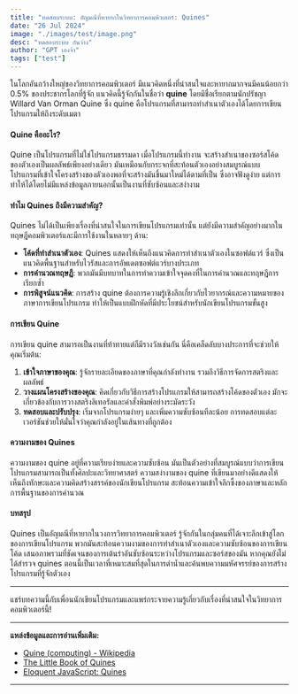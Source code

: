 ```yaml
---
title: "ทดสอบระบบ: อัญมณีที่หายากในวิทยาการคอมพิวเตอร์: Quines"
date: "26 Jul 2024"
image: "./images/test/image.png"
desc: "ทดสอบระบบ กันว่าง"
author: "GPT เองจ้า"
tags: ["test"]
---
```


ในโลกอันกว้างใหญ่ของวิทยาการคอมพิวเตอร์ มีแนวคิดหนึ่งที่น่าสนใจและหายากมากจนมีคนน้อยกว่า 0.5% ของประชากรโลกที่รู้จัก แนวคิดนี้รู้จักกันในชื่อว่า **quine** โดยมีชื่อเรียกตามนักปรัชญา Willard Van Orman Quine ซึ่ง quine คือโปรแกรมที่สามารถทำสำเนาตัวเองได้โดยการเขียนโปรแกรมให้ถึงระดับเมตา

#### Quine คืออะไร?

Quine เป็นโปรแกรมที่ไม่ใช่โปรแกรมธรรมดา เมื่อโปรแกรมนี้ทำงาน จะสร้างสำเนาของซอร์สโค้ดของตัวเองเป็นผลลัพธ์เพียงอย่างเดียว มันเหมือนกับกระจกที่สะท้อนตัวเองอย่างสมบูรณ์แบบ โปรแกรมที่เข้าใจโครงสร้างของตัวเองพอที่จะสร้างมันขึ้นมาใหม่ได้ตามที่เป็น ซึ่งอาจฟังดูง่าย แต่การทำให้ได้โดยไม่มีแหล่งข้อมูลภายนอกนั้นเป็นงานที่ซับซ้อนและสง่างาม

#### ทำไม Quines ถึงมีความสำคัญ?

Quines ไม่ได้เป็นเพียงเรื่องที่น่าสนใจในการเขียนโปรแกรมเท่านั้น แต่ยังมีความสำคัญอย่างมากในทฤษฎีคอมพิวเตอร์และมีการใช้งานในหลายๆ ด้าน:

- **โค้ดที่ทำสำเนาตัวเอง**: Quines แสดงให้เห็นถึงแนวคิดการทำสำเนาตัวเองในซอฟต์แวร์ ซึ่งเป็นแนวคิดพื้นฐานสำหรับไวรัสและการอัพเดตซอฟต์แวร์บางประเภท
- **การคำนวณทฤษฎี**: พวกมันมีบทบาทในการทำความเข้าใจจุดคงที่ในการคำนวณและทฤษฎีการเรียกซ้ำ
- **การพิสูจน์แนวคิด**: การสร้าง quine ต้องการความรู้เชิงลึกเกี่ยวกับไวยากรณ์และความหมายของภาษาการเขียนโปรแกรม ทำให้เป็นแบบฝึกหัดที่มีประโยชน์สำหรับนักเขียนโปรแกรมขั้นสูง

#### การเขียน Quine

การเขียน quine สามารถเป็นงานที่ท้าทายแต่ก็มีรางวัลเช่นกัน นี่คือเคล็ดลับบางประการที่จะช่วยให้คุณเริ่มต้น:

1. **เข้าใจภาษาของคุณ**: รู้จักรายละเอียดของภาษาที่คุณกำลังทำงาน รวมถึงวิธีการจัดการสตริงและผลลัพธ์
2. **วางแผนโครงสร้างของคุณ**: คิดเกี่ยวกับวิธีการสร้างโปรแกรมให้สามารถสร้างโค้ดของตัวเอง มักจะเกี่ยวข้องกับการวางสตริงลิเทอรัลและคำสั่งพิมพ์อย่างระมัดระวัง
3. **ทดสอบและปรับปรุง**: เริ่มจากโปรแกรมง่ายๆ และเพิ่มความซับซ้อนทีละน้อย การทดสอบแต่ละเวอร์ชันช่วยให้มั่นใจว่าคุณกำลังอยู่ในเส้นทางที่ถูกต้อง

#### ความงามของ Quines

ความงามของ quine อยู่ที่ความเรียบง่ายและความซับซ้อน มันเป็นตัวอย่างที่สมบูรณ์แบบว่าการเขียนโปรแกรมสามารถเป็นทั้งศิลปะและวิทยาศาสตร์ ความสง่างามของ quine ที่เขียนมาอย่างดีแสดงให้เห็นถึงทักษะและความคิดสร้างสรรค์ของนักเขียนโปรแกรม สะท้อนความเข้าใจลึกซึ้งของภาษาและหลักการพื้นฐานของการคำนวณ

#### บทสรุป

Quines เป็นอัญมณีที่หายากในวงการวิทยาการคอมพิวเตอร์ รู้จักกันในกลุ่มคนที่ได้เจาะลึกเข้าสู่โลกของการเขียนโปรแกรม พวกมันสะท้อนความงามของการทำสำเนาตัวเองและความซับซ้อนของการเขียนโค้ด เสนอภาพรวมที่ชัดเจนของการเต้นรำอันซับซ้อนระหว่างโปรแกรมและซอร์สของมัน หากคุณยังไม่ได้สำรวจ quines ตอนนี้เป็นเวลาที่เหมาะสมที่สุดในการดำน้ำและค้นพบความมหัศจรรย์ของการสร้างโปรแกรมที่รู้จักตัวเอง

---

แชร์บทความนี้กับเพื่อนนักเขียนโปรแกรมและแพร่กระจายความรู้เกี่ยวกับเรื่องที่น่าสนใจในวิทยาการคอมพิวเตอร์นี้!

---

**แหล่งข้อมูลและการอ่านเพิ่มเติม:**

- [Quine (computing) - Wikipedia](<https://en.wikipedia.org/wiki/Quine_(computing)>)
- [The Little Book of Quines](https://github.com/mame/quine-relay)
- [Eloquent JavaScript: Quines](https://eloquentjavascript.net/)

---
